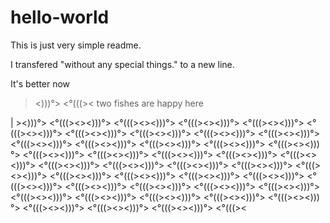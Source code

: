 # hello-world

This is just very simple readme.

I transfered "without any special things." to a new line.

It's better now

><)))°> <°(((>< two fishes are happy here


| ><)))°> <°(((><><)))°> <°(((><><)))°> <°(((><><)))°> <°(((><><)))°> <°(((><><)))°> <°(((><><)))°> <°(((><><)))°> <°(((><><)))°> <°(((><><)))°> <°(((><><)))°> <°(((><><)))°> <°(((><><)))°> <°(((><><)))°> <°(((><><)))°> <°(((><><)))°> <°(((><><)))°> <°(((><><)))°> <°(((><><)))°> <°(((><><)))°> <°(((><><)))°> <°(((><><)))°> <°(((><><)))°> <°(((><><)))°> <°(((><><)))°> <°(((><><)))°> <°(((><><)))°> <°(((><><)))°> <°(((><><)))°> <°(((><><)))°> <°(((><><)))°> <°(((><><)))°> <°(((><><)))°> <°(((><><)))°> <°(((><><)))°> <°(((><><)))°> <°(((><><)))°> <°(((><><)))°> <°(((><><)))°> <°(((><><)))°> <°(((><><)))°> <°(((><><)))°> <°(((><


